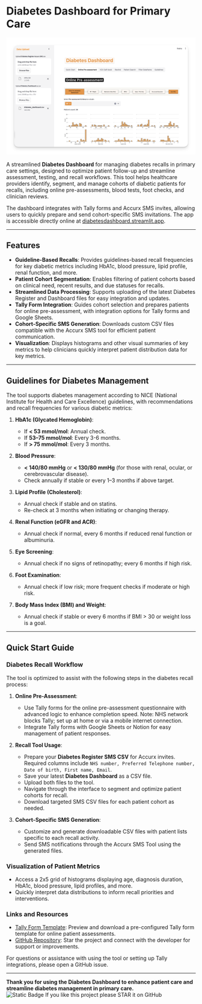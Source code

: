 # Diabetes Dashboard for Primary Care
![intro-gif](github.png)

A streamlined **Diabetes Dashboard** for managing diabetes recalls in primary care settings, designed to optimize patient follow-up and streamline assessment, testing, and recall workflows. This tool helps healthcare providers identify, segment, and manage cohorts of diabetic patients for recalls, including online pre-assessments, blood tests, foot checks, and clinician reviews.

The dashboard integrates with Tally forms and Accurx SMS invites, allowing users to quickly prepare and send cohort-specific SMS invitations. The app is accessible directly online at [diabetesdashboard.streamlit.app](https://diabetesdashboard.streamlit.app/).

---

## Features

- **Guideline-Based Recalls**: Provides guidelines-based recall frequencies for key diabetic metrics including HbA1c, blood pressure, lipid profile, renal function, and more.
- **Patient Cohort Segmentation**: Enables filtering of patient cohorts based on clinical need, recent results, and due statuses for recalls.
- **Streamlined Data Processing**: Supports uploading of the latest Diabetes Register and Dashboard files for easy integration and updates.
- **Tally Form Integration**: Guides cohort selection and prepares patients for online pre-assessment, with integration options for Tally forms and Google Sheets.
- **Cohort-Specific SMS Generation**: Downloads custom CSV files compatible with the Accurx SMS tool for efficient patient communication.
- **Visualization**: Displays histograms and other visual summaries of key metrics to help clinicians quickly interpret patient distribution data for key metrics.

---

## Guidelines for Diabetes Management

The tool supports diabetes management according to NICE (National Institute for Health and Care Excellence) guidelines, with recommendations and recall frequencies for various diabetic metrics:

1. **HbA1c (Glycated Hemoglobin)**:
   - If **< 53 mmol/mol**: Annual check.
   - If **53–75 mmol/mol**: Every 3-6 months.
   - If **> 75 mmol/mol**: Every 3 months.

2. **Blood Pressure**:
   - **< 140/80 mmHg** or **< 130/80 mmHg** (for those with renal, ocular, or cerebrovascular disease).
   - Check annually if stable or every 1–3 months if above target.

3. **Lipid Profile (Cholesterol)**:
   - Annual check if stable and on statins.
   - Re-check at 3 months when initiating or changing therapy.

4. **Renal Function (eGFR and ACR)**:
   - Annual check if normal, every 6 months if reduced renal function or albuminuria.

5. **Eye Screening**:
   - Annual check if no signs of retinopathy; every 6 months if high risk.

6. **Foot Examination**:
   - Annual check if low risk; more frequent checks if moderate or high risk.

7. **Body Mass Index (BMI) and Weight**:
   - Annual check if stable or every 6 months if BMI > 30 or weight loss is a goal.

---

## Quick Start Guide

### **Diabetes Recall Workflow**
The tool is optimized to assist with the following steps in the diabetes recall process:

1. **Online Pre-Assessment**:
   - Use Tally forms for the online pre-assessment questionnaire with advanced logic to enhance completion speed. Note: NHS network blocks Tally; set up at home or via a mobile internet connection.
   - Integrate Tally forms with Google Sheets or Notion for easy management of patient responses.

2. **Recall Tool Usage**:
   - Prepare your **Diabetes Register SMS CSV** for Accurx invites. Required columns include `NHS number, Preferred Telephone number, Date of birth, First name, Email`.
   - Save your latest **Diabetes Dashboard** as a CSV file.
   - Upload both files to the tool.
   - Navigate through the interface to segment and optimize patient cohorts for recall.
   - Download targeted SMS CSV files for each patient cohort as needed.

3. **Cohort-Specific SMS Generation**:
   - Customize and generate downloadable CSV files with patient lists specific to each recall activity.
   - Send SMS notifications through the Accurx SMS Tool using the generated files.

### **Visualization of Patient Metrics**
- Access a 2x5 grid of histograms displaying age, diagnosis duration, HbA1c, blood pressure, lipid profiles, and more.
- Quickly interpret data distributions to inform recall priorities and interventions.

### **Links and Resources**
- [Tally Form Template](https://tally.so/templates/diabetes-pre-assessment-questionnaire/mYQ4zm): Preview and download a pre-configured Tally form template for online patient assessments.
- [GitHub Repository](https://github.com/janduplessis883/diabetes-streamlit): Star the project and connect with the developer for support or improvements.

For questions or assistance with using the tool or setting up Tally integrations, please open a GitHub issue.

---

**Thank you for using the **Diabetes Dashboard** to enhance patient care and streamline diabetes management in primary care.**  <BR>
<img alt='Static Badge' src='https://img.shields.io/badge/GitHub-jandupplessis883-%23f09235?logo=github'>
If you like this project please STAR it on GitHub
